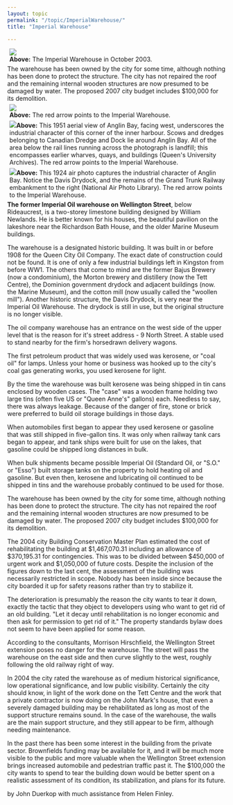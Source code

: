 ```yaml
---
layout: topic
permalink: "/topic/ImperialWarehouse/"
title: "Imperial Warehouse"

---
```


<div class="floatright" style="width: 500px; margin: 5px;"><img src="Images/ImperialOil3.jpg"><br><span class="phototext"><strong>Above:</strong> The Imperial Warehouse in October 2003.</span></div>
<div class="highlightquote">The warehouse has been owned by the city for some time, although nothing has been done to protect the structure.  The city has not repaired the roof and the remaining internal wooden structures are now presumed to be damaged by water. The proposed 2007 city budget includes $100,000 for its demolition.
</div>
<div class="clearboth floatright" style="width: 500px; margin: 5px;"><img src="Images/ImperialWarehouse01.jpg"><br><span class="phototext"><strong>Above:</strong> The red arrow points to the Imperial Warehouse.
</span></div>
<div class="clearboth floatright" style="width: 500px; margin: 5px;"><img src="Images/ImperialWarehouse02.jpg"><span class="phototext"><strong>Above:</strong> This 1951 aerial view of Anglin Bay, facing west, underscores the industrial character of this corner of the inner harbour. Scows and dredges belonging to Canadian Dredge and Dock lie around Anglin Bay. All of the area below the rail lines running across the photograph is landfill; this encompasses earlier wharves, quays, and buildings (Queen's University Archives). The red arrow points to the Imperial Warehouse.
</span></div>
<div class="clearboth floatright" style="width: 500px; margin: 5px;"><img src="Images/ImperialWarehouse03.jpg"><span class="phototext"><strong>Above:</strong> This 1924 air photo captures the industrial character of Anglin Bay. Notice the Davis Drydock, and the remains of the Grand Trunk Railway embankment to the right (National Air Photo Library). The red arrow points to the Imperial Warehouse.
</span></div>
<strong>The former Imperial Oil warehouse on Wellington Street</strong>, below Rideaucrest, is a two-storey limestone building designed by William Newlands. He is better known for his houses, the beautiful pavilion on the lakeshore near the Richardson Bath House, and the older Marine Museum buildings.

The warehouse is a designated historic building.  It was built in or before 1908 for the Queen City Oil Company. The exact date of construction could not be found. It is one of only a few industrial buildings left in Kingston from before WW1.  The others that come to mind are the former Bajus Brewery (now a condominium), the Morton brewery and distillery (now the Tett Centre), the Dominion government drydock and adjacent buildings (now. the Marine Museum), and the cotton mill (now usually called the "woollen mill").   Another historic structure, the Davis Drydock, is very near the Imperial Oil Warehouse.  The drydock is still in use, but the original structure is no longer visible.

The oil company warehouse has an entrance on the west side of the upper level that is the reason for it's street address -  9 North Street. A stable used to stand nearby for the firm's horsedrawn delivery wagons.

The first petroleum product that was widely used was kerosene, or "coal oil" for lamps.  Unless your home or business was hooked up to the city's coal gas generating works, you used kerosene for light.

By the time the warehouse was built kerosene was being shipped in tin cans enclosed by wooden cases.  The "case" was a wooden frame holding two large tins (often five US or "Queen Anne's" gallons) each.  Needless to say, there was always leakage.  Because of the danger of fire, stone or brick were preferred to build oil storage buildings in those days.

When automobiles first began to appear they used kerosene or gasoline that was still shipped in five-gallon tins.  It was only when railway tank cars began to appear, and tank ships were built for use on the lakes, that gasoline could be shipped long distances in bulk.

When bulk shipments became possible Imperial Oil (Standard Oil, or "S.O." or "Esso") built storage tanks on the property to hold heating oil and gasoline.  But even then, kerosene and lubricating oil continued to be shipped in tins and the warehouse probably continued to be used for those.

The warehouse has been owned by the city for some time, although nothing has been done to protect the structure.  The city has not repaired the roof and the remaining internal wooden structures are now presumed to be damaged by water. The proposed 2007 city budget includes $100,000 for its demolition.

The 2004 city Building Conservation Master Plan estimated the cost of rehabilitating the building at $1,467,070.31 including an allowance of $370,195.31 for contingencies.  This was to be divided between $450,000 of urgent work and $1,050,000 of future costs. Despite the inclusion of the figures down to the last cent, the assessment of the building was necessarily restricted in scope.  Nobody has been inside since because the city  boarded it up for safety reasons rather than try to stabilize it.

The deterioration is presumably the reason the city wants to tear it down, exactly the tactic that they object to developers using who want to get rid of an old building.  "Let it decay until rehabilitation is no longer economic and then ask for permission to get rid of it."  The property standards bylaw does not seem to have been applied for some reason.

According to the consultants, Morrison Hirschfield, the Wellington Street extension poses no danger for the warehouse.  The street will pass the warehouse on the east side and then curve slightly to the west, roughly following the old railway right of way.

In 2004 the city rated the warehouse as of medium historical significance, low operational significance, and low public visibility. Certainly the city should know, in light of the work done on the Tett Centre and the work that a private contractor is now doing on the John Mark's house, that even a severely damaged building may be rehabilitated as long as most of the support structure remains sound.  In the case of the warehouse, the walls are the main support structure, and they still appear to be firm, although needing maintenance.

In the past there has been some interest in the building from the private sector.  Brownfields funding may be available for it, and it will be much more visible to the public and more valuable when the Wellington Street extension brings increased automobile and pedestrian traffic past it.  The $100,000 the city wants to spend to tear the building down would be better spent on a realistic assessment of its condition, its stabilization, and plans for its future.

by John Duerkop with much assistance from Helen Finley.


